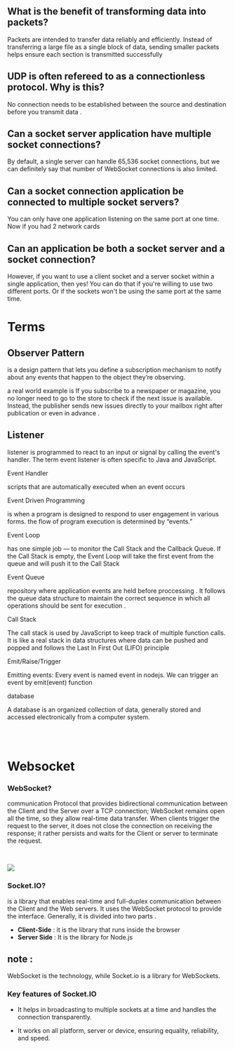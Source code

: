 ## What is the benefit of transforming data into packets?

Packets are intended to transfer data reliably and efficiently. Instead of transferring a large file as a single block of data, sending smaller packets helps ensure each section is transmitted successfully


## UDP is often refereed to as a connectionless protocol. Why is this?

No connection needs to be established between the source and destination before you transmit data .

## Can a socket server application have multiple socket connections?

By default, a single server can handle 65,536 socket connections, but we can definitely say that number of WebSocket connections is also limited.

## Can a socket connection application be connected to multiple socket servers?

You can only have one application listening on the same port at one time. Now if you had 2 network cards

## Can an application be both a socket server and a socket connection?

However, if you want to use a client socket and a server socket within a single application, then yes! You can do that if you're willing to use two different ports. Or if the sockets won't be using the same port at the same time.


# Terms

## Observer Pattern

is a design pattern that lets you define a subscription mechanism to notify  about any events that happen to the object they’re observing. 

a real world example is If you subscribe to a newspaper or magazine, you no longer need to go to the store to check if the next issue is available. Instead, the publisher sends new issues directly to your mailbox right after publication or even in advance .


## Listener

listener is programmed to react to an input or signal by calling the event's handler. The term event listener is often specific to Java and JavaScript.


Event Handler

scripts that are automatically executed when an event occurs

Event Driven Programming

is when a program is designed to respond to user engagement in various forms. the flow of program execution is determined by “events.”

Event Loop

has one simple job — to monitor the Call Stack and the Callback Queue. If the Call Stack is empty, the Event Loop will take the first event from the queue and will push it to the Call Stack

Event Queue

repository where application events are held before proccessing . It follows the queue data structure to maintain the correct sequence in which all operations should be sent for execution . 

Call Stack

The call stack is used by JavaScript to keep track of multiple function calls. It is like a real stack in data structures where data can be pushed and popped and follows the Last In First Out (LIFO) principle

Emit/Raise/Trigger

Emitting events: Every event is named event in nodejs. We can trigger an event by emit(event) function


database

A database is an organized collection of data, generally stored and accessed electronically from a computer system. 

<br><br>

# Websocket 

### WebSocket?

communication Protocol that provides bidirectional communication between the Client and the Server over a TCP connection; WebSocket remains open all the time, so they allow real-time data transfer. When clients trigger the request to the server, it does not close the connection on receiving the response; it rather persists and waits for the Client or server to terminate the request.

<br>

![](https://cdn.educba.com/academy/wp-content/uploads/2018/11/WebSocket-protocol-schema.png)

### Socket.IO?

is a library that enables real-time and full-duplex communication between the Client and the Web servers. It uses the WebSocket protocol to provide the interface. Generally, it is divided into two parts .

- **Client-Side** : it is the library that runs inside the browser
- **Server Side** : It is the library for Node.js


## note : 

WebSocket is the technology, while Socket.io is a library for WebSockets.


### Key features of Socket.IO

- It helps in broadcasting to multiple sockets at a time and handles the connection transparently.

- It works on all platform, server or device, ensuring equality, reliability, and speed.










